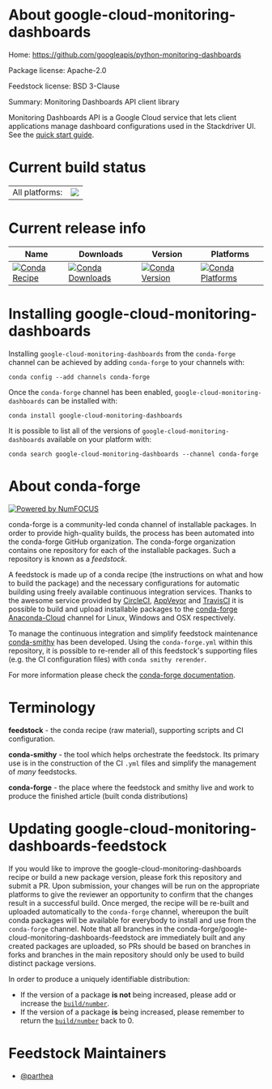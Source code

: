About google-cloud-monitoring-dashboards
========================================

Home: https://github.com/googleapis/python-monitoring-dashboards

Package license: Apache-2.0

Feedstock license: BSD 3-Clause

Summary: Monitoring Dashboards API client library

Monitoring Dashboards API is a Google Cloud service that lets client applications manage dashboard configurations used in the Stackdriver UI.
See the [quick start guide](https://googleapis.dev/python/monitoring-dashboards/latest/index.html#quick-start).

Current build status
====================


<table><tr><td>All platforms:</td>
    <td>
      <a href="https://dev.azure.com/conda-forge/feedstock-builds/_build/latest?definitionId=9657&branchName=master">
        <img src="https://dev.azure.com/conda-forge/feedstock-builds/_apis/build/status/google-cloud-monitoring-dashboards-feedstock?branchName=master">
      </a>
    </td>
  </tr>
</table>

Current release info
====================

| Name | Downloads | Version | Platforms |
| --- | --- | --- | --- |
| [![Conda Recipe](https://img.shields.io/badge/recipe-google--cloud--monitoring--dashboards-green.svg)](https://anaconda.org/conda-forge/google-cloud-monitoring-dashboards) | [![Conda Downloads](https://img.shields.io/conda/dn/conda-forge/google-cloud-monitoring-dashboards.svg)](https://anaconda.org/conda-forge/google-cloud-monitoring-dashboards) | [![Conda Version](https://img.shields.io/conda/vn/conda-forge/google-cloud-monitoring-dashboards.svg)](https://anaconda.org/conda-forge/google-cloud-monitoring-dashboards) | [![Conda Platforms](https://img.shields.io/conda/pn/conda-forge/google-cloud-monitoring-dashboards.svg)](https://anaconda.org/conda-forge/google-cloud-monitoring-dashboards) |

Installing google-cloud-monitoring-dashboards
=============================================

Installing `google-cloud-monitoring-dashboards` from the `conda-forge` channel can be achieved by adding `conda-forge` to your channels with:

```
conda config --add channels conda-forge
```

Once the `conda-forge` channel has been enabled, `google-cloud-monitoring-dashboards` can be installed with:

```
conda install google-cloud-monitoring-dashboards
```

It is possible to list all of the versions of `google-cloud-monitoring-dashboards` available on your platform with:

```
conda search google-cloud-monitoring-dashboards --channel conda-forge
```


About conda-forge
=================

[![Powered by NumFOCUS](https://img.shields.io/badge/powered%20by-NumFOCUS-orange.svg?style=flat&colorA=E1523D&colorB=007D8A)](http://numfocus.org)

conda-forge is a community-led conda channel of installable packages.
In order to provide high-quality builds, the process has been automated into the
conda-forge GitHub organization. The conda-forge organization contains one repository
for each of the installable packages. Such a repository is known as a *feedstock*.

A feedstock is made up of a conda recipe (the instructions on what and how to build
the package) and the necessary configurations for automatic building using freely
available continuous integration services. Thanks to the awesome service provided by
[CircleCI](https://circleci.com/), [AppVeyor](https://www.appveyor.com/)
and [TravisCI](https://travis-ci.com/) it is possible to build and upload installable
packages to the [conda-forge](https://anaconda.org/conda-forge)
[Anaconda-Cloud](https://anaconda.org/) channel for Linux, Windows and OSX respectively.

To manage the continuous integration and simplify feedstock maintenance
[conda-smithy](https://github.com/conda-forge/conda-smithy) has been developed.
Using the ``conda-forge.yml`` within this repository, it is possible to re-render all of
this feedstock's supporting files (e.g. the CI configuration files) with ``conda smithy rerender``.

For more information please check the [conda-forge documentation](https://conda-forge.org/docs/).

Terminology
===========

**feedstock** - the conda recipe (raw material), supporting scripts and CI configuration.

**conda-smithy** - the tool which helps orchestrate the feedstock.
                   Its primary use is in the construction of the CI ``.yml`` files
                   and simplify the management of *many* feedstocks.

**conda-forge** - the place where the feedstock and smithy live and work to
                  produce the finished article (built conda distributions)


Updating google-cloud-monitoring-dashboards-feedstock
=====================================================

If you would like to improve the google-cloud-monitoring-dashboards recipe or build a new
package version, please fork this repository and submit a PR. Upon submission,
your changes will be run on the appropriate platforms to give the reviewer an
opportunity to confirm that the changes result in a successful build. Once
merged, the recipe will be re-built and uploaded automatically to the
`conda-forge` channel, whereupon the built conda packages will be available for
everybody to install and use from the `conda-forge` channel.
Note that all branches in the conda-forge/google-cloud-monitoring-dashboards-feedstock are
immediately built and any created packages are uploaded, so PRs should be based
on branches in forks and branches in the main repository should only be used to
build distinct package versions.

In order to produce a uniquely identifiable distribution:
 * If the version of a package **is not** being increased, please add or increase
   the [``build/number``](https://conda.io/docs/user-guide/tasks/build-packages/define-metadata.html#build-number-and-string).
 * If the version of a package **is** being increased, please remember to return
   the [``build/number``](https://conda.io/docs/user-guide/tasks/build-packages/define-metadata.html#build-number-and-string)
   back to 0.

Feedstock Maintainers
=====================

* [@parthea](https://github.com/parthea/)

